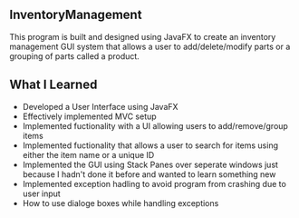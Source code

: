 ## InventoryManagement

This program is built and designed using JavaFX to create an inventory management GUI system that allows a user to
add/delete/modify parts or a grouping of parts called a product.

## What I Learned
- Developed a User Interface using JavaFX
- Effectively implemented MVC setup
- Implemented fuctionality with a UI allowing users to add/remove/group items
- Implemented fuctionality that allows a user to search for items using either the item name or a unique ID
- Implemented the GUI using Stack Panes over seperate windows just because I hadn't done it before and wanted to learn something new 
- Implemented exception hadling to avoid program from crashing due to user input 
- How to use dialoge boxes while handling exceptions

